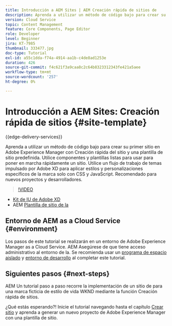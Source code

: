 ```yaml
---
title: Introducción a AEM Sites | AEM Creación rápida de sitios de
description: Aprenda a utilizar un método de código bajo para crear su primer sitio en Adobe Experience Manager con Creación rápida del sitio y una plantilla de sitio predefinida. Utilice componentes y plantillas listas para usar para poner en marcha rápidamente un sitio. Utilice un flujo de trabajo de temas impulsado por Adobe XD para aplicar estilos y personalizaciones específicos de la marca solo con CSS y JavaScript. Recomendado para nuevos proyectos y desarrolladores.
version: Cloud Service
topic: Content Management
feature: Core Components, Page Editor
role: Developer
level: Beginner
jira: KT-7985
thumbnail: 333477.jpg
doc-type: Tutorial
exl-id: a55c1dda-f74a-4914-aa1b-c4de8ad1253e
duration: 426
source-git-commit: f4c621f3a9caa8c2c64b8323312343fe421a5aee
workflow-type: tm+mt
source-wordcount: '257'
ht-degree: 0%

---
```


# Introducción a AEM Sites: Creación rápida de sitios {#site-template}

{{edge-delivery-services}}

Aprenda a utilizar un método de código bajo para crear su primer sitio en Adobe Experience Manager con Creación rápida del sitio y una plantilla de sitio predefinida. Utilice componentes y plantillas listas para usar para poner en marcha rápidamente un sitio. Utilice un flujo de trabajo de temas impulsado por Adobe XD para aplicar estilos y personalizaciones específicos de la marca solo con CSS y JavaScript. Recomendado para nuevos proyectos y desarrolladores.

>[!VIDEO](https://video.tv.adobe.com/v/333477?quality=12&learn=on)

* [Kit de IU de Adobe XD](https://github.com/adobe/aem-site-template-basic/blob/main/files/wireframe.xd)
* AEM [Plantilla de sitio de la](https://github.com/adobe/aem-site-template-basic)

## Entorno de AEM as a Cloud Service {#environment}

Los pasos de este tutorial se realizarán en un entorno de Adobe Experience Manager as a Cloud Service. AEM Asegúrese de que tiene acceso administrativo al entorno de la. Se recomienda usar un [programa de espacio aislado](https://experienceleague.adobe.com/docs/experience-manager-cloud-service/onboarding/getting-access/sandbox-programs/introduction-sandbox-programs.html) y [entorno de desarrollo](https://experienceleague.adobe.com/docs/experience-manager-cloud-service/implementing/using-cloud-manager/manage-environments.html) al completar este tutorial.

## Siguientes pasos {#next-steps}

AEM Un tutorial paso a paso recorre la implementación de un sitio de para una marca ficticia de estilo de vida WKND mediante la función Creación rápida de sitios.

¿Qué estás esperando?! Inicie el tutorial navegando hasta el capítulo [Crear sitio](create-site.md) y aprenda a generar un nuevo proyecto de Adobe Experience Manager con una plantilla de sitio.
